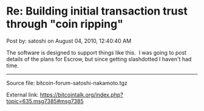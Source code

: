 # Re: Building initial transaction trust through "coin ripping"

Post by: satoshi on August 04, 2010, 12:40:40 AM

The software is designed to support things like this. &nbsp;I was going to post details of the plans for Escrow, but since getting slashdotted I haven't had time.

---

Source file: bitcoin-forum-satoshi-nakamoto.tgz

External link: https://bitcointalk.org/index.php?topic=635.msg7385#msg7385
